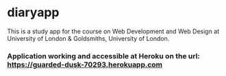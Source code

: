 # diaryapp

This is a study app for the course on Web Development and Web Design at University of London & Goldsmiths, University of London.

### Application working and accessible at Heroku on the url: https://guarded-dusk-70293.herokuapp.com
